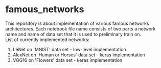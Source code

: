 # famous_networks
This repository is about implementation of various famous networks architectures. Each notebook file name consists of two parts a network name and name of data set that it is used to preliminary train on.  
List of currently implemented networks:  
1. LeNet on 'MNIST' data set - low-level implementation  
2. AlexNet on 'Human or Horses' data set - keras implementation  
3. VGG16 on 'Flowers' data set - keras implementation  
